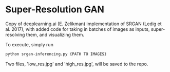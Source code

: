 # Super-Resolution GAN
Copy of deeplearning.ai (E. Zelikman) implementation of SRGAN (Ledig et al. 2017), with added code for taking in batches of images as inputs, super-resolving them, and visualizing them.

To execute, simply run
```bash
python srgan-inferencing.py {PATH TO IMAGES}
```
Two files, 'low_res.jpg' and 'high_res.jpg', will be saved to the repo.
